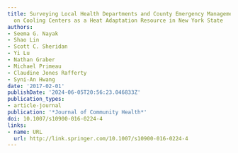 ```yaml
---
title: Surveying Local Health Departments and County Emergency Management Offices
  on Cooling Centers as a Heat Adaptation Resource in New York State
authors:
- Seema G. Nayak
- Shao Lin
- Scott C. Sheridan
- Yi Lu
- Nathan Graber
- Michael Primeau
- Claudine Jones Rafferty
- Syni-An Hwang
date: '2017-02-01'
publishDate: '2024-06-05T20:56:23.046833Z'
publication_types:
- article-journal
publication: '*Journal of Community Health*'
doi: 10.1007/s10900-016-0224-4
links:
- name: URL
  url: http://link.springer.com/10.1007/s10900-016-0224-4
---
```

